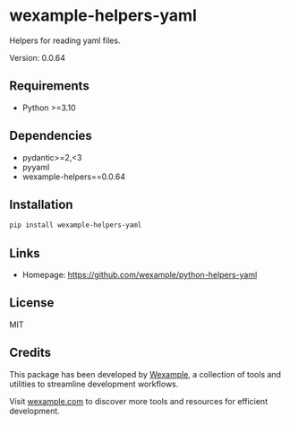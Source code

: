 # wexample-helpers-yaml

Helpers for reading yaml files.

Version: 0.0.64

## Requirements

- Python >=3.10

## Dependencies

- pydantic>=2,<3
- pyyaml
- wexample-helpers==0.0.64

## Installation

```bash
pip install wexample-helpers-yaml
```

## Links

- Homepage: https://github.com/wexample/python-helpers-yaml

## License

MIT
## Credits

This package has been developed by [Wexample](https://wexample.com), a collection of tools and utilities to streamline development workflows.

Visit [wexample.com](https://wexample.com) to discover more tools and resources for efficient development.